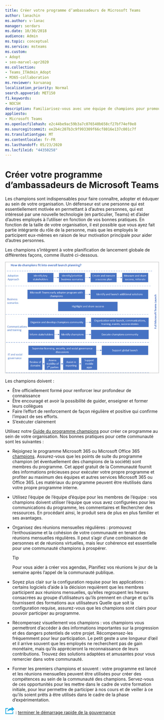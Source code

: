 ```yaml
---
title: Créer votre programme d’ambassadeurs de Microsoft Teams
author: lanachin
ms.author: v-lanac
manager: serdars
ms.date: 10/30/2018
audience: Admin
ms.topic: conceptual
ms.service: msteams
ms.custom:
- Adopt
- seo-marvel-apr2020
ms.collection:
- Teams_ITAdmin_Adopt
- M365-collaboration
ms.reviewer: karuanag
localization_priority: Normal
search.appverid: MET150
f1.keywords:
- NOCSH
description: Familiarisez-vous avec une équipe de champions pour promouvoir l’adoption d’équipes en tirant, adoptant et éducation au sein de votre organisation.
appliesto:
- Microsoft Teams
ms.openlocfilehash: e2c44be9ac59b3a7c076540b658cf27bf74ef0e8
ms.sourcegitcommit: ee2b4c207b3c9f993309f66cf8016e137c001c7f
ms.translationtype: MT
ms.contentlocale: fr-FR
ms.lasthandoff: 05/23/2020
ms.locfileid: "44350258"
---
```

# <a name="create-your-champions-program-for-microsoft-teams"></a>Créer votre programme d’ambassadeurs de Microsoft Teams

Les champions sont indispensables pour faire connaître, adopter et éduquer au sein de votre organisation. Un défenseur est une personne qui est essentiellement motivée en permettant à d’autres personnes, qui est intéressé par une nouvelle technologie (en particulier, Teams) et d’aider d’autres employés à l’utiliser en fonction de vos bonnes pratiques. En fonction de la taille de votre organisation, il est possible que vous ayez fait partie intégrante du rôle de la personne, mais que les employés le participent eux-mêmes en raison de leur motivation principale pour aider d’autres personnes.

Les champions s’intègrent à votre planification de lancement globale de différentes façons, comme illustré ci-dessous.

![Illustration de la planification du lancement de champions](media/teams-adoption-champions.png)

Les champions doivent :

- Être officiellement formé pour renforcer leur profondeur de connaissance
- Être encouragé et avoir la possibilité de guider, enseigner et former leurs collègues
- Faire l’effort de renforcement de façon régulière et positive qui confirme l’impact de ses efforts.
- S’exécuter clairement

Utilisez notre [Guide du programme champions](https://go.microsoft.com/fwlink/?linkid=854665) pour créer ce programme au sein de votre organisation. Nos bonnes pratiques pour cette communauté sont les suivantes :

- Rejoignez le programme Microsoft 365 ou Microsoft Office 365 [champions](https://aka.ms/O365Champions). Assurez-vous que les points de suite du programme champion (et éventuellement des champions de la société) sont membres du programme. Cet appel gratuit de la Communauté fournit des informations précieuses pour exécuter votre propre programme et profiter au maximum des équipes et autres services Microsoft 365 ou Office 365. Les matériaux du programme peuvent être réutilisés dans votre propre programme interne.

- Utilisez l’équipe de l’équipe d’équipe pour les membres de l’équipe : vos champions doivent utiliser l’équipe que vous avez configurées pour les communications du programme, les commentaires et Rechercher des ressources.  En procédant ainsi, le produit sera de plus en plus familier et ses avantages.

- Organisez des réunions mensuelles régulières : promouvez l’enthousiasme et la cohésion de votre communauté en tenant des réunions mensuelles régulières. Il peut s’agir d’une combinaison de personnes et de réunions virtuelles, mais leur cohérence est essentielle pour une communauté champions à prospérer.

    > [!TIP]
    > Pour vous aider à créer vos agendas, Planifiez vos réunions le jour de la semaine après l’appel de la communauté publique. 

- Soyez plus clair sur la configuration requise pour les applications : certains logiciels d’aide à la décision requièrent que les membres participent aux réunions mensuelles, qu’elles regroupent les heures consacrées au groupe d’utilisateurs qu’ils prennent en charge et qu’ils fournissent des formations aux utilisateurs Quelle que soit la configuration requise, assurez-vous que les champions sont clairs pour pouvoir participer au programme.

- Récompensez visuellement vos champions : vos champions vous permettront d’accéder à des informations importantes sur la progression et des dangers potentiels de votre projet. Récompensez-les fréquemment pour leur participation. Le petit geste a une longueur d’œil et il arrive souvent que les employés ne recherchent pas de gain monétaire, mais qu’ils apprécieront la reconnaissance de leurs contributions. Trouvez des solutions adaptées et amusantes pour vous remercier dans votre communauté. 

- Former les premiers champions et souvent : votre programme est lancé et les réunions mensuelles peuvent être utilisées pour créer des compétences au sein de la communauté des champions. Servez-vous de ces opportunités pour les mettre dans le cadre de votre formation initiale, pour leur permettre de participer à nos cours et de veiller à ce qu’ils soient prêts à être utilisés dans le cadre de la phase d’expérimentation.  

![Une icône représentant la prochaine étape suivante ](media/teams-adoption-next-icon.png) : [terminer le démarrage rapide de la gouvernance](teams-adoption-governance-quick-start.md)

